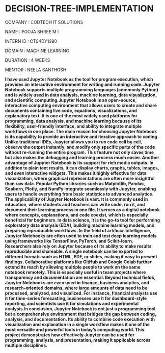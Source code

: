 # DECISION-TREE-IMPLEMENTATION

COMPANY :  CODTECH IT SOLUTIONS

NAME :  POOJA SHREE M I

INTERN ID  :  CT04DY1390

DOMAIN  :  MACHINE LEARNING

DURATION  :  4 WEEKS

MENTOR  :  NEELA  SANTHOSH

**I have used Jupyter Notebook as the tool for program execution, which provides an interactive environment for writing and running code. Jupyter Notebook supports multiple programming languages (commonly Python) and is widely used in data analysis, machine learning, data visualization, and scientific computing.Jupyter Notebook is an open-source, interactive computing environment that allows users to create and share documents containing live code, equations, visualizations, and explanatory text. It is one of the most widely used platforms for programming, data analysis, and machine learning because of its flexibility, user-friendly interface, and ability to integrate multiple workflows in one place.
The main reason for choosing Jupyter Notebook is its capability to provide an interactive and iterative approach to coding. Unlike traditional IDEs, Jupyter allows you to run code cell by cell, observe the output instantly, and modify only specific parts of the code without re-running the entire program. This feature not only saves time but also makes the debugging and learning process much easier.
Another advantage of Jupyter Notebook is its support for rich media outputs. In addition to plain text results, it can display charts, graphs, tables, images, and even interactive widgets. This makes it highly effective for data visualization, where graphical representations are often more insightful than raw data. Popular Python libraries such as Matplotlib, Pandas, Seaborn, Plotly, and NumPy integrate seamlessly with Jupyter, enabling users to handle everything from basic statistics to advanced analytics.
The applicability of Jupyter Notebook is vast. It is commonly used in education, where students and teachers can write code, run it, and document their learning process in one file. It serves as a digital notebook where concepts, explanations, and code coexist, which is especially beneficial for beginners. In data science, it is the go-to tool for performing exploratory data analysis (EDA), building machine learning models, and preparing reproducible workflows. In the field of artificial intelligence, Jupyter Notebooks are often used to train and test deep learning models using frameworks like TensorFlow, PyTorch, and Scikit-learn.
Researchers also rely on Jupyter because of its ability to make results reproducible and shareable. A single notebook can be exported to different formats such as HTML, PDF, or slides, making it easy to present findings. Collaborative platforms like GitHub and Google Colab further extend its reach by allowing multiple people to work on the same notebook remotely. This is especially useful in team projects where transparency and documentation are essential.
Beyond technical fields, Jupyter Notebooks are even used in finance, business analytics, and research-oriented domains, where large amounts of data need to be processed, analyzed, and visualized. For instance, financial analysts use it for time-series forecasting, businesses use it for dashboard-style reporting, and scientists use it for simulations and experimental analysis.In conclusion, Jupyter Notebook is not just a programming tool but a comprehensive environment that bridges the gap between coding, analysis, and documentation. Its ability to combine code execution with visualization and explanation in a single workflow makes it one of the most versatile and powerful tools in today’s computing world. This project demonstrates how effectively Jupyter can be used for programming, analysis, and presentation, making it applicable across multiple disciplines.**
